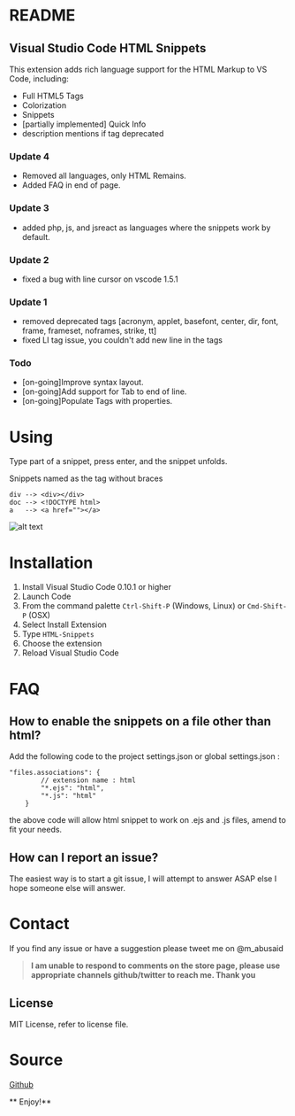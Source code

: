 # README
## Visual Studio Code HTML Snippets
 
This extension adds rich language support for the HTML Markup to VS Code, including:

- Full HTML5 Tags
- Colorization
- Snippets
- [partially implemented] Quick Info
- description mentions if tag deprecated 

### Update 4
- Removed all languages, only HTML Remains.
- Added FAQ in end of page.

### Update 3
- added php, js, and jsreact as languages where the snippets work by default.


### Update 2
- fixed a bug with line cursor on vscode 1.5.1

### Update 1
- removed deprecated tags [acronym, applet, basefont, center, dir, font, frame, frameset, noframes, strike, tt]
- fixed LI tag issue, you couldn't add new line in the tags

### Todo
- [on-going]Improve syntax layout.
- [on-going]Add support for Tab to end of line.
- [on-going]Populate Tags with properties.

# Using
Type part of a snippet, press enter, and the snippet unfolds.

Snippets named as the tag without braces 
    
    div --> <div></div>
    doc --> <!DOCTYPE html>
    a   --> <a href=""></a>

![alt text](http://i.imgur.com/VOhBvHb.gif "Snippets Preview")

# Installation

1. Install Visual Studio Code 0.10.1 or higher
2. Launch Code
3. From the command palette `Ctrl-Shift-P` (Windows, Linux) or `Cmd-Shift-P` (OSX)
4. Select Install Extension
5. Type `HTML-Snippets`
6. Choose the extension
7. Reload Visual Studio Code

# FAQ
## How to enable the snippets on a file other than html?
Add the following code to the project settings.json or global settings.json :
```
"files.associations": {
        // extension name : html
        "*.ejs": "html",
        "*.js": "html"
    }
```
the above code will allow html snippet to work on .ejs and .js files, amend to fit your needs.

## How can I report an issue?
The easiest way is to start a git issue, I will attempt to answer ASAP else I hope someone else will answer.
 
# Contact
If you find any issue or have a suggestion please tweet me on @m_abusaid

>**I am unable to respond to comments on the store page, please use appropriate channels github/twitter to reach me. Thank you**

## License
MIT License, refer to license file.

# Source
[Github](https://github.com/abusaidm/html-snippets)

** Enjoy!**